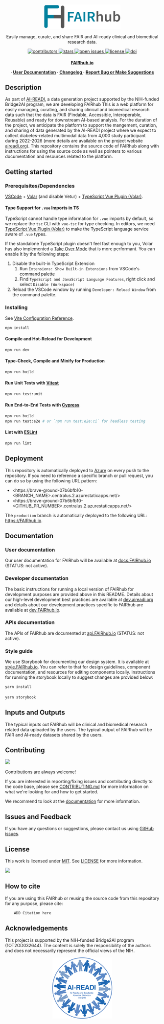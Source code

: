 <div align="center">
<br />


<a href="https://aireadi.org">
  <img src="https://github.com/AI-READI/fairhub.io-logo/blob/main/logo-with-text.png?raw=true" 
height="80" width="250"/>
</a>


<p>
Easily manage, curate, and share FAIR and AI-ready clinical and biomedical research data.</p>

<p>
  <a href="https://github.com/AI-READI/FAIRhub.io/graphs/contributors">
    <img src="https://img.shields.io/github/contributors/AI-READI/template.svg?style=flat-square" alt="contributors" />
  </a>
  <a href="https://github.com/AI-READI/FAIRhub.io/stargazers">
    <img src="https://img.shields.io/github/stars/AI-READI/template.svg?style=flat-square" alt="stars" />
  </a>
  <a href="https://github.com/AI-READI/FAIRhub.io/issues/">
    <img src="https://img.shields.io/github/issues/AI-READI/template.svg?style=flat-square" alt="open issues" />
  </a>
  <a href="https://github.com/AI-READI/FAIRhub.io/blob/main/LICENSE">
    <img src="https://img.shields.io/github/license/AI-READI/template.svg?style=flat-square" alt="license" />
  </a>
  <a href="https://doi.org/10.5281/zenodo.6407300">
    <img src="https://zenodo.org/badge/DOI/10.5281/zenodo.6407300.svg" alt="doi" />
  </a>
</p>

<h4>
    <a href="https://FAIRhub.io/"> FAIRhub.io </a>
  
  <span> · </span>
    <a href="https://docs.FAIRhub.io/"> User Documentation</a>
  <span> · </span>
    <a href="CHANGELOG.md"> Changelog </a> 
  <span> · </span>
    <a href="https://github.com/AI-READI/FAIRhub.io/issues/">Report Bug or Make Suggestions</a>
  </h4>
</div>

## Description

As part of [AI-READI](https://aireadi.org/), a data generation project supported by the NIH-funded Bridge2AI program, we are developing FAIRhub This is a web platform for easily managing, curating, and sharing clinical and biomedical research data such that the data is FAIR (Findable, Accessible, Interoperable, Reusable) and ready for downstream AI-based analysis. For the duration of the project, we anticipate the platform to support the mangement, curation, and sharing of data generated by the AI-READI project where we expect to collect diabetes-related multimodal data from 4,000 study participant during 2022-2026 (more details are available on the project website [aireadi.org](https://aireadi.org/)). This repository contains the source code of FAIRhub along with instructions for using the source code as well as pointers to various documentation and resources related to the platform.

## Getting started

### Prerequisites/Dependencies

[VSCode](https://code.visualstudio.com/) + [Volar](https://marketplace.visualstudio.com/items?itemName=Vue.volar) (and disable Vetur) + [TypeScript Vue Plugin (Volar)](https://marketplace.visualstudio.com/items?itemName=Vue.vscode-typescript-vue-plugin).

#### Type Support for `.vue` Imports in TS

TypeScript cannot handle type information for `.vue` imports by default, so we replace the `tsc` CLI with `vue-tsc` for type checking. In editors, we need [TypeScript Vue Plugin (Volar)](https://marketplace.visualstudio.com/items?itemName=Vue.vscode-typescript-vue-plugin) to make the TypeScript language service aware of `.vue` types.

If the standalone TypeScript plugin doesn't feel fast enough to you, Volar has also implemented a [Take Over Mode](https://github.com/johnsoncodehk/volar/discussions/471#discussioncomment-1361669) that is more performant. You can enable it by the following steps:

1. Disable the built-in TypeScript Extension
   1. Run `Extensions: Show Built-in Extensions` from VSCode's command palette
   2. Find `TypeScript and JavaScript Language Features`, right click and select `Disable (Workspace)`
2. Reload the VSCode window by running `Developer: Reload Window` from the command palette.

### Installing

See [Vite Configuration Reference](https://vitejs.dev/config/).

```sh
npm install
```

#### Compile and Hot-Reload for Development

```sh
npm run dev
```

#### Type-Check, Compile and Minify for Production

```sh
npm run build
```

#### Run Unit Tests with [Vitest](https://vitest.dev/)

```sh
npm run test:unit
```

#### Run End-to-End Tests with [Cypress](https://www.cypress.io/)

```sh
npm run build
npm run test:e2e # or `npm run test:e2e:ci` for headless testing
```

#### Lint with [ESLint](https://eslint.org/)

```sh
npm run lint
```

## Deployment

This repository is automatically deployed to [Azure](https://www.netlify.com/) on every push to the repository. If you need to reference a specific branch or pull request, you can do so by using the following URL pattern:

- <https://brave-ground-07b6bfb10-<BRANCH_NAME>.centralus.2.azurestaticapps.net/>
- <https://brave-ground-07b6bfb10-<GITHUB_PR_NUMBER>.centralus.2.azurestaticapps.net/>

The `production` branch is automatically deployed to the following URL: <https://FAIRhub.io>.

## Documentation

### User documentation

Our user documentation for FAIRhub will be available at [docs.FAIRhub.io](https://docs.FAIRhub.io/) (STATUS: not active).

### Developer documentation

The basic instructions for running a local version of FAIRhub for development purposes are provided above in this README. Details about our high-level development best practices are available at [dev.aireadi.org](https://dev.aireadi.org) and details about our development practices specific to FAIRhub are available at [dev.FAIRhub.io](https://dev.FAIRhub.io/).

### APIs documentation

The APIs of FAIRhub are documented at [api.FAIRhub.io](https://api.FAIRhub.io/) (STATUS: not active).

### Style guide

We use Storybook for documenting our design system. It is available at [style.FAIRhub.io](https://style.FAIRhub.io/). You can refer to that for design guidelines, component documentation, and resources for editing components locally. Instructions for running the storybook locally to suggest changes are provided below:

```sh
yarn install

yarn storybook
```

## Inputs and Outputs

The typical inputs out FAIRhub will be clinical and biomedical research related data uploaded by the users. The typical output of FAIRhub will be FAIR and AI-ready datasets shared by the users.

## Contributing

<a href="https://github.com/AI-READI/aireadi.org/graphs/contributors">
  <img src="https://contrib.rocks/image?repo=AI-READI/aireadi.org" />
</a>

Contributions are always welcome!

If you are interested in reporting/fixing issues and contributing directly to the code base, please see [CONTRIBUTING.md](./contributing.md) for more information on what we're looking for and how to get started.

We recommend to look at the [documentation](https://dev.FAIRhub.io/) for more information.

## Issues and Feedback

If you have any questions or suggestions, please contact us using [GitHub issues](https://github.com/AI-READI/FAIRhub.io/issues/new).

## License

This work is licensed under
[MIT](https://opensource.org/licenses/mit). See [LICENSE](https://github.com/AI-READI/FAIRhub.io/blob/main/LICENSE) for more information.

<a href="https://aireadi.org" >
  <img src="https://www.channelfutures.com/files/2017/04/3_0.png" height="30" />
</a>

## How to cite

If you are using this FAIRhub or reusing the source code from this repository for any purpose, please cite:

```bash
    ADD Citation here
```

## Acknowledgements

This project is supported by the NIH-funded Bridge2AI program (1OT2OD032644). The content is solely the responsibility of the authors and does not necessarily represent the official views of the NIH.

<div align="center">

<a href="https://aireadi.org">
  <img src="https://github.com/AI-READI/AI-READI-logo/raw/main/logo/png/option2.png" height="200" />
</a>
</div>
